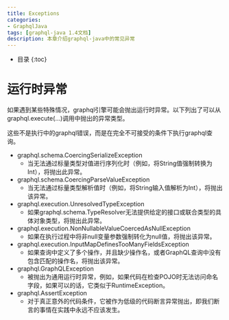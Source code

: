 ```yaml
---
title: Exceptions
categories:
- GraphqlJava
tags: [graphql-java 1.4文档]
description: 本章介绍graphql-java中的常见异常
---
```


* 目录
{:toc}

# 运行时异常

如果遇到某些特殊情况，graphql引擎可能会抛出运行时异常。以下列出了可以从graphql.execute(...)调用中抛出的异常类型。

这些不是执行中的graphql错误，而是在完全不可接受的条件下执行graphql查询。

* graphql.schema.CoercingSerializeException 
    - 当无法通过标量类型对值进行序列化时（例如，将String值强制转换为Int），将抛出此异常。
* graphql.schema.CoercingParseValueException 
    - 当无法通过标量类型解析值时（例如，将String输入值解析为Int），将抛出该异常。
* graphql.execution.UnresolvedTypeException 
    - 如果graphql.schema.TypeResolver无法提供给定的接口或联合类型的具体对象类型，将抛出此异常。
* graphql.execution.NonNullableValueCoercedAsNullException 
    - 如果在执行过程中将非null变量参数强制转化为null值，将抛出该异常。
* graphql.execution.InputMapDefinesTooManyFieldsException 
     - 如果查询中定义了多个操作，并且缺少操作名，或者GraphQL查询中没有包含匹配的操作名，将抛出该异常。
* graphql.GraphQLException 
    - 被抛出为通用运行时异常，例如，如果代码在检查POJO时无法访问命名字段，如果可以的话，它类似于RuntimeException。
* graphql.AssertException 
    - 对于真正意外的代码条件，它被作为低级的代码断言异常抛出，即我们断言的事情在实践中永远不应该发生。